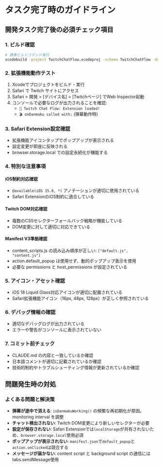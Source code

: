 # タスク完了時のガイドライン

## 開発タスク完了後の必須チェック項目

### 1. ビルド確認
```bash
# 標準ビルドコマンド実行
xcodebuild -project TwitchChatFlow.xcodeproj -scheme TwitchChatFlow -destination 'platform=iOS Simulator,name=iPhone 16 Pro,OS=18.4' build
```

### 2. 拡張機能動作テスト
1. Xcodeでプロジェクトをビルド・実行
2. Safari で Twitch サイトにアクセス
3. Safari > 開発 > [デバイス名] > [Twitchページ] でWeb Inspector起動
4. コンソールで必要なログが出力されることを確認:
   - `🎉 Twitch Chat Flow: Extension loaded!` 
   - `🎬 onDanmaku called with:` (弾幕動作時)

### 3. Safari Extension設定確認
- 拡張機能アイコンタップでポップアップが表示される
- 設定変更が即座に反映される
- browser.storage.local での設定永続化が機能する

### 4. 特別な注意事項

#### iOS制約対応確認
- `@available(iOS 15.0, *)` アノテーションが適切に使用されている
- Safari ExtensionのiOS制約に適合している

#### Twitch DOM対応確認
- 複数のCSSセレクターフォールバック戦略が機能している
- DOM変更に対して適切に対応できている

#### Manifest V3準拠確認
- content_scripts.js の読み込み順序が正しい: `["default.js", "content.js"]`
- action.default_popup は使用せず、動的ポップアップ表示を使用
- 必要な permissions と host_permissions が設定されている

### 5. アイコン・アセット確認
- iOS 18 Liquid Glass対応アイコンが適切に配置されている
- Safari拡張機能アイコン（16px, 48px, 128px）が正しく参照されている

### 6. デバッグ情報の確認
- 適切なデバッグログが出力されている
- エラーや警告がコンソールに表示されていない

### 7. コミット前チェック
- CLAUDE.md の内容と一致しているか確認
- 日本語コメントが適切に記載されているか確認
- 技術的制約やトラブルシューティング情報が更新されているか確認

## 問題発生時の対処
### よくある問題と解決策
- **弾幕が途中で消える**: `isDanmakuWorking()` の頻繁な再初期化が原因。monitoring interval を調整
- **チャット検出されない**: Twitch DOM変更により新しいセレクターが必要
- **設定が保存されない**: Safari Extensionでは`localStorage`が共有されないため、`browser.storage.local`使用必須
- **ポップアップが表示されない**: `manifest.json`で`default_popup`と`action.onClicked`は競合する
- **メッセージが届かない**: content script と background script の通信にはtabs.sendMessage使用